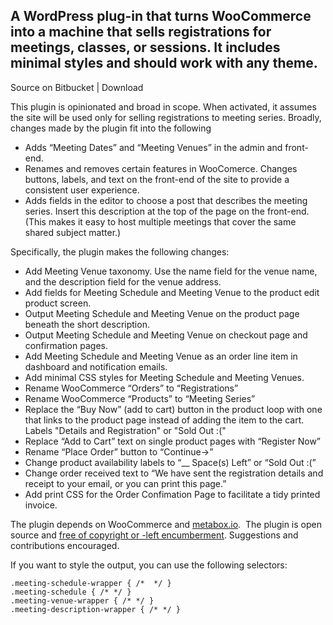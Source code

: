 ## A WordPress plug-in that turns WooCommerce into a machine that sells registrations for meetings, classes, or sessions. It includes minimal styles and should work with any theme.

Source on Bitbucket | Download

This plugin is opinionated and broad in scope. When activated, it assumes the site will be used only for selling registrations to meeting series. Broadly, changes made by the plugin fit into the following 

*   Adds “Meeting Dates” and “Meeting Venues” in the admin and front-end.
*   Renames and removes certain features in WooComerce. Changes buttons, labels, and text on the front-end of the site to provide a consistent user experience.
*   Adds fields in the editor to choose a post that describes the meeting series. Insert this description at the top of the page on the front-end. (This makes it easy to host multiple meetings that cover the same shared subject matter.)

Specifically, the plugin makes the following changes:  

 - Add Meeting Venue taxonomy. Use the name field for the venue name, and the description field for the venue address.
 - Add fields for Meeting Schedule and Meeting Venue to the product edit product screen.
 - Output Meeting Schedule and Meeting Venue on the product page beneath the short description.
 - Output Meeting Schedule and Meeting Venue on checkout page and confirmation pages.
 - Add Meeting Schedule and Meeting Venue as an order line item in dashboard and notification emails. 
 - Add minimal CSS styles for Meeting Schedule and Meeting Venues. 
 - Rename WooCommerce “Orders” to “Registrations”
 - Rename WooCommerce “Products” to “Meeting Series”
 - Replace the “Buy Now” (add to cart) button in the product loop with one that links to the product page instead of adding the item to the cart. Labels "Details and Registration" or "Sold Out :("
 - Replace “Add to Cart” text on single product pages with “Register Now”
 - Rename “Place Order” button to “Continue→”
 - Change product availability labels to “__ Space(s) Left” or “Sold Out :(”
 - Change order received text to “We have sent the registration details and receipt to your email, or you can print this page.”
 - Add print CSS for the Order Confimation Page to facilitate a tidy printed invoice.
 
The plugin depends on WooCommerce and [metabox.io](https://metabox.io).  The plugin is open source and [free of copyright or -left encumberment](https://unlicense.org). Suggestions and contributions encouraged.

If you want to style the output, you can use the following selectors:

    .meeting-schedule-wrapper { /*  */ }
    .meeting-schedule { /* */ }
    .meeting-venue-wrapper { /* */ }
    .meeting-description-wrapper { /* */ }